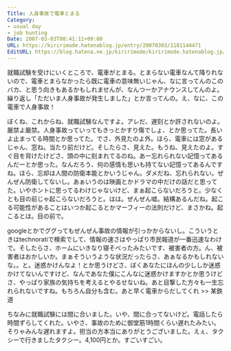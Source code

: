 ```yaml
---
Title: 人身事故で電車とまる
Category:
- usual day
- job hunting
Date: 2007-03-03T00:41:11+09:00
URL: https://kiririmode.hatenablog.jp/entry/20070303/1181144471
EditURL: https://blog.hatena.ne.jp/kiririmode/kiririmode.hatenablog.jp/atom/entry/8454420450078217544
---
```


就職試験を受けにいくところで、電車がとまる。とまらない電車なんて降りれないので、電車とまらなかったら既に電車の意味無いじゃん、なに言ってんのこのバカ、と思う向きもあるかもしれませんが、なんつーかアナウンスしてんのよ。繰り返し「ただいま人身事故が発生しました」とか言ってんの。え、なに、この電車で人身事故！


ぼくね、これからね、就職試験なんですよ。アレだ、遅刻とか許されないのよ。厳禁よ厳禁。人身事故っていってもきっとかすり傷でしょ、とか思ってた。長いよ止まってる時間とか思ってた。でさ、外見たのよ外。ほら、電車には窓があるじゃん、窓ね。当たり前だけど。そしたらさ、見えた。もうね、見えたのよ。すぐ目を背けたけどさ、頭の中に刻まれてるのね。あー忘れられない記憶ってあるんだーとか思った。なんだろう、何の感情も思いも持てない記憶ってあるんですね。ほら、忘却は人間の防衛本能とかいうじゃん。ダメだね、忘れられない。ぜんぜん防衛してないし。あぁいうのは映画とかドラマの中だけの話だと思ってた。いやホントに思ってるわけじゃないけど、まぁ起こらないだろうと。少なくとも目の前じゃ起こらないだろうと。はは。ぜんぜん嘘。結構あるんだね。起こる可能性があることはいつか起こるとかマーフィーの法則だけど、まさかね。起こるとは。目の前で。


googleとかでググってもぜんぜん事故の情報が引っかからないし。こういうときはtechnoratiで検索でして、情報の速さはやっぱり市民報道が一番迅速なわけで。そしたらさ、ホームにいきなり寝そべったみたいです、被害者の方。ん、被害者はおかしいか。まぁそういうような状況だったらさ、あぁなるかもしれないな。。と。迷惑かけんなよ！とか思うけどさ、ぼくあなたにほんの少ししか迷惑かけてないんですけど、なんであなた僕にこんなに迷惑かけますかとか思うけどさ、やっぱり家族の気持ちを考えるとやるせないね。あと目撃した方々も一生忘れられないですね。もちろん自分も含む。あと早く電車からだしてくれ >> 某鉄道


ちなみに就職試験には間に合いました。いや、間に合ってないけど。電話したら時間ずらしてくれた。いやさ、事故のために御堂筋1時間くらい遅れたみたい。そりゃみんな遅れますよ。担当の方本当にありがとうございました。えぇ、タクシーで行きましたタクシー。4,100円とか。すごいすごい。
